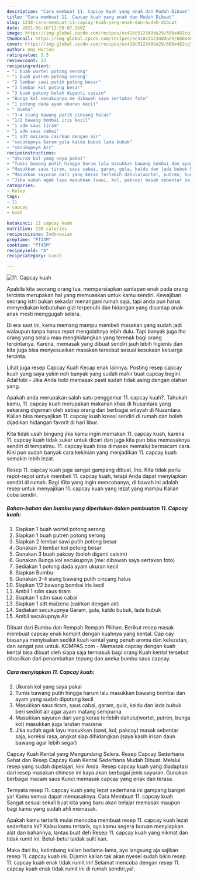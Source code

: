 ```yaml
---
description: "Cara membuat 11. Capcay kuah yang enak dan Mudah Dibuat"
title: "Cara membuat 11. Capcay kuah yang enak dan Mudah Dibuat"
slug: 1238-cara-membuat-11-capcay-kuah-yang-enak-dan-mudah-dibuat
date: 2021-06-16T12:59:07.560Z
image: https://img-global.cpcdn.com/recipes/ec418c512340da29/680x482cq70/11-capcay-kuah-foto-resep-utama.jpg
thumbnail: https://img-global.cpcdn.com/recipes/ec418c512340da29/680x482cq70/11-capcay-kuah-foto-resep-utama.jpg
cover: https://img-global.cpcdn.com/recipes/ec418c512340da29/680x482cq70/11-capcay-kuah-foto-resep-utama.jpg
author: Amy Horton
ratingvalue: 3.5
reviewcount: 13
recipeingredient:
- "1 buah wortel potong serong"
- "1 buah putren potong serong"
- "2 lembar sawi putih potong besar"
- "3 lembar kol potong besar"
- "3 buah pakcoy boleh diganti caisim"
- "Bunga kol secukupnya me dibawah saya sertakan foto"
- "1 potong dada ayam ukuran kecil"
- " Bumbu"
- "3-4 siung bawang putih cincang halus"
- "1/2 bawang bombai iris kecil"
- "1 sdm saus tiram"
- "1 sdm saus cabai"
- "1 sdt maizena cairkan dengan air"
- "secukupnya Garam gula kaldu bubuk lada bubuk"
- "secukupnya Air"
recipeinstructions:
- "Ukuran kol yang saya pakai"
- "Tumis bawang putih hingga harum lalu masukkan bawang bombai dan ayam yang sudah dipotong kecil"
- "Masukkan saus tiram, saus cabai, garam, gula, kaldu dan lada bubuk beri sedikit air agar ayam matang sempurna"
- "Masukkan sayuran dari yang keras terlebih dahulu(wortel, putren, bunga kol) masukkan juga larutan maizena"
- "Jika sudah agak layu masukkan (sawi, kol, pakcoy) masak sebentar saja, koreksi rasa, angkat siap dihidangkan (saya kasih irisan daun bawang agar lebih segar)"
categories:
- Resep
tags:
- 11
- capcay
- kuah

katakunci: 11 capcay kuah 
nutrition: 198 calories
recipecuisine: Indonesian
preptime: "PT33M"
cooktime: "PT45M"
recipeyield: "4"
recipecategory: Lunch

---
```



![11. Capcay kuah](https://img-global.cpcdn.com/recipes/ec418c512340da29/680x482cq70/11-capcay-kuah-foto-resep-utama.jpg)

Apabila kita seorang orang tua, mempersiapkan santapan enak pada orang tercinta merupakan hal yang memuaskan untuk kamu sendiri. Kewajiban seorang istri bukan sekadar menangani rumah saja, tapi anda pun harus menyediakan kebutuhan gizi terpenuhi dan hidangan yang disantap anak-anak mesti menggugah selera.

Di era  saat ini, kamu memang mampu membeli masakan yang sudah jadi walaupun tanpa harus repot mengolahnya lebih dulu. Tapi banyak juga lho orang yang selalu mau menghidangkan yang terenak bagi orang tercintanya. Karena, memasak yang dibuat sendiri jauh lebih higienis dan kita juga bisa menyesuaikan masakan tersebut sesuai kesukaan keluarga tercinta. 

Lihat juga resep Capcay Kuah Kecap enak lainnya. Posting resep capcay kuah yang saya yakin neh banyak yang sudah mahir buat capcay begini. AdaHobi - Jika Anda hobi memasak pasti sudah tidak asing dengan olahan yang.

Apakah anda merupakan salah satu penggemar 11. capcay kuah?. Tahukah kamu, 11. capcay kuah merupakan makanan khas di Nusantara yang sekarang digemari oleh setiap orang dari berbagai wilayah di Nusantara. Kalian bisa menyajikan 11. capcay kuah kreasi sendiri di rumah dan boleh dijadikan hidangan favorit di hari libur.

Kita tidak usah bingung jika kamu ingin memakan 11. capcay kuah, karena 11. capcay kuah tidak sukar untuk dicari dan juga kita pun bisa memasaknya sendiri di tempatmu. 11. capcay kuah bisa dimasak memalui bermacam cara. Kini pun sudah banyak cara kekinian yang menjadikan 11. capcay kuah semakin lebih lezat.

Resep 11. capcay kuah juga sangat gampang dibuat, lho. Kita tidak perlu repot-repot untuk membeli 11. capcay kuah, tetapi Anda dapat menyiapkan sendiri di rumah. Bagi Kita yang ingin mencobanya, di bawah ini adalah resep untuk menyajikan 11. capcay kuah yang lezat yang mampu Kalian coba sendiri.

<!--inarticleads1-->

##### Bahan-bahan dan bumbu yang diperlukan dalam pembuatan 11. Capcay kuah:

1. Siapkan 1 buah wortel potong serong
1. Siapkan 1 buah putren potong serong
1. Siapkan 2 lembar sawi putih potong besar
1. Gunakan 3 lembar kol potong besar
1. Gunakan 3 buah pakcoy (boleh diganti caisim)
1. Gunakan Bunga kol secukupnya (me: dibawah saya sertakan foto)
1. Sediakan 1 potong dada ayam ukuran kecil
1. Siapkan  Bumbu:
1. Gunakan 3-4 siung bawang putih cincang halus
1. Siapkan 1/2 bawang bombai iris kecil
1. Ambil 1 sdm saus tiram
1. Siapkan 1 sdm saus cabai
1. Siapkan 1 sdt maizena (cairkan dengan air)
1. Sediakan secukupnya Garam, gula, kaldu bubuk, lada bubuk
1. Ambil secukupnya Air


Dibuat dari Bumbu dan Rempah Rempah Pilihan. Berikut resep masak membuat capcay enak komplit dengan kuahnya yang kental. Cap cay biasanya menyisakan sedikit kuah kental yang penuh aroma dan kelezatan, dan sangat pas untuk. KOMPAS.com - Memasak capcay dengan kuah kental bisa dibuat oleh siapa saja termasuk bagi orang Kuah kental tersebut dihasilkan dari penambahan tepung dan aneka bumbu saus capcay. 

<!--inarticleads2-->

##### Cara menyiapkan 11. Capcay kuah:

1. Ukuran kol yang saya pakai
1. Tumis bawang putih hingga harum lalu masukkan bawang bombai dan ayam yang sudah dipotong kecil
1. Masukkan saus tiram, saus cabai, garam, gula, kaldu dan lada bubuk beri sedikit air agar ayam matang sempurna
1. Masukkan sayuran dari yang keras terlebih dahulu(wortel, putren, bunga kol) masukkan juga larutan maizena
1. Jika sudah agak layu masukkan (sawi, kol, pakcoy) masak sebentar saja, koreksi rasa, angkat siap dihidangkan (saya kasih irisan daun bawang agar lebih segar)


Capcay Kuah Kental yang Mengundang Selera. Resep Capcay Sederhana Sehat dan Resep Capcay Kuah Kental Sederhana Mudah Dibuat. Melalui resep yang sudah dipelajari, kini Anda. Resep capcay kuah yang diadaptasi dari resep masakan chinese ini kaya akan berbagai jenis sayuran. Gunakan berbagai macam saus Kunci memasak capcay yang enak dan terasa. 

Ternyata resep 11. capcay kuah yang lezat sederhana ini gampang banget ya! Kamu semua dapat memasaknya. Cara Membuat 11. capcay kuah Sangat sesuai sekali buat kita yang baru akan belajar memasak maupun bagi kamu yang sudah ahli memasak.

Apakah kamu tertarik mulai mencoba membuat resep 11. capcay kuah lezat sederhana ini? Kalau kamu tertarik, ayo kamu segera buruan menyiapkan alat dan bahannya, lantas buat deh Resep 11. capcay kuah yang nikmat dan tidak rumit ini. Betul-betul taidak sulit kan. 

Maka dari itu, ketimbang kalian berlama-lama, ayo langsung aja sajikan resep 11. capcay kuah ini. Dijamin kalian tak akan nyesel sudah bikin resep 11. capcay kuah enak tidak rumit ini! Selamat mencoba dengan resep 11. capcay kuah enak tidak rumit ini di rumah sendiri,ya!.

